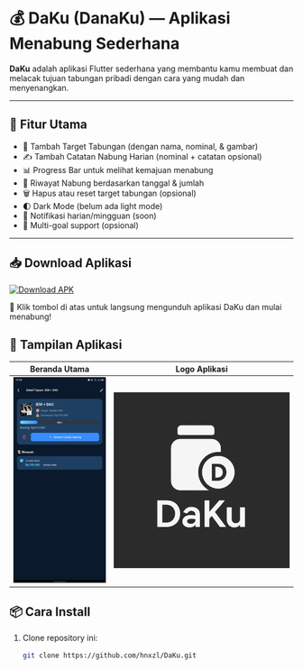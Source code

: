 # 💰 DaKu (DanaKu) — Aplikasi Menabung Sederhana

**DaKu** adalah aplikasi Flutter sederhana yang membantu kamu membuat dan melacak tujuan tabungan pribadi dengan cara yang mudah dan menyenangkan.

---

## 📲 Fitur Utama

- 🎯 Tambah Target Tabungan (dengan nama, nominal, & gambar)
- ✍️ Tambah Catatan Nabung Harian (nominal + catatan opsional)
- 📊 Progress Bar untuk melihat kemajuan menabung
- 📅 Riwayat Nabung berdasarkan tanggal & jumlah
- 🗑️ Hapus atau reset target tabungan (opsional)
- 🌓 Dark Mode (belum ada light mode)
- 🔔 Notifikasi harian/mingguan (soon)
- 🎯 Multi-goal support (opsional)

---
## 📥 Download Aplikasi

[![Download APK](https://img.shields.io/badge/Download%20DaKu-APK-blue?style=for-the-badge&logo=android)](https://github.com/hnxzl/DaKu/releases/download/release/app-release.apk)

🎉 Klik tombol di atas untuk langsung mengunduh aplikasi DaKu dan mulai menabung!

## 📱 Tampilan Aplikasi

| Beranda Utama | Logo Aplikasi |
|---------------|----------------|
| ![Tampilan App](assets/logo/daku_preview.jpg) | ![Logo App](assets/logo/daku_logo.png) |



## 📦 Cara Install

1. Clone repository ini:
   ```bash
   git clone https://github.com/hnxzl/DaKu.git
